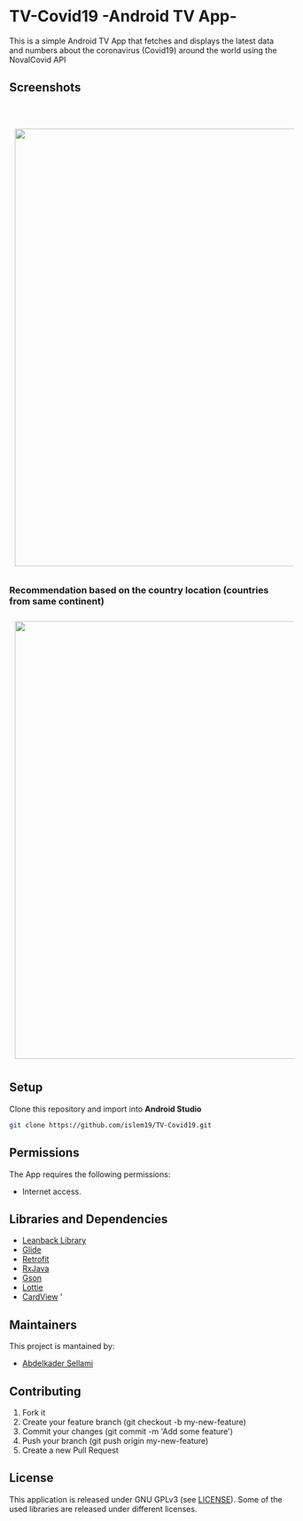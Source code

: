 # TV-Covid19 -Android TV App-

This is a simple Android TV App that fetches and displays the latest data and numbers about the coronavirus (Covid19) around the world using the NovalCovid API

## Screenshots
<br><br>
[<img src="screenshots/screenshot.gif" align="center"
width="790"
    hspace="10" vspace="10">](screenshots/screenshot.gif)

### Recommendation based on the country location (countries from same continent)
[<img src="screenshots/screenshot_recommendation.gif" align="center"
width="790"
    hspace="10" vspace="10">](screenshots/screenshot_recommendation.gif)

## Setup
Clone this repository and import into **Android Studio**
```bash
git clone https://github.com/islem19/TV-Covid19.git
```

## Permissions
The App requires the following permissions:
- Internet access.

## Libraries and Dependencies
- [Leanback Library](https://developer.android.com/reference/android/support/v17/leanback/package-summary)
- [Glide](https://github.com/bumptech/glide)
- [Retrofit](https://square.github.io/retrofit/)
- [RxJava](https://github.com/ReactiveX/RxAndroid)
- [Gson](https://github.com/google/gson)
- [Lottie](https://airbnb.design/lottie/)
- [CardView](https://developer.android.com/jetpack/androidx/releases/cardview)
'

## Maintainers
This project is mantained by:
* [Abdelkader Sellami](https://github.com/islem19)


## Contributing

1. Fork it
2. Create your feature branch (git checkout -b my-new-feature)
3. Commit your changes (git commit -m 'Add some feature')
4. Push your branch (git push origin my-new-feature)
5. Create a new Pull Request


## License
This application is released under GNU GPLv3 (see [LICENSE](LICENSE)). Some of the used libraries are released under different licenses.
